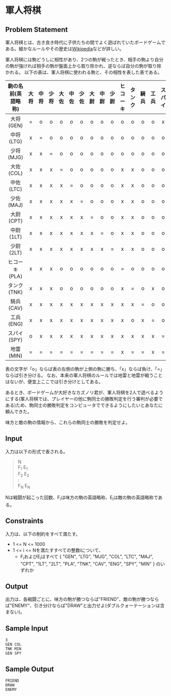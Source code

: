 軍人将棋
=

Problem Statement
-

軍人将棋とは、古き良き時代に子供たちの間でよく遊ばれていたボードゲームである。細かなルールやその歴史は[Wikipedia](http://ja.wikipedia.org/wiki/%E8%BB%8D%E4%BA%BA%E5%B0%86%E6%A3%8B)などが詳しい。

軍人将棋には駒どうしに相性があり、2つの駒が戦ったとき、相手の駒より自分の駒が強ければ相手の駒が盤面上から取り除かれ、逆ならば自分の駒が取り除かれる。
以下の表は、軍人将棋に使われる駒と、その相性を表した表である。

|駒の名前(英語略称)|大将|中将|少将|大佐|中佐|少佐|大尉|中尉|少尉|ヒコーキ|タンク|騎兵|工兵|スパイ|地雷|
|:------------:|:-:|:-:|:-:|:-:|:-:|:-:|:-:|:-:|:-:|:-:|:-:|:-:|:-:|:-:|:-:|
|大将(GEN)|=|o|o|o|o|o|o|o|o|o|o|o|o|x|=|
|中将(LTG)|x|=|o|o|o|o|o|o|o|o|o|o|o|o|=|
|少将(MJG)|x|x|=|o|o|o|o|o|o|o|o|o|o|o|=|
|大佐(COL)|x|x|x|=|o|o|o|o|o|x|x|o|o|o|=|
|中佐(LTC)|x|x|x|x|=|o|o|o|o|x|x|o|o|o|=|
|少佐(MAJ)|x|x|x|x|x|=|o|o|o|x|x|o|o|o|=|
|大尉(CPT)|x|x|x|x|x|x|=|o|o|x|x|o|o|o|=|
|中尉(1LT)|x|x|x|x|x|x|x|=|o|x|x|o|o|o|=|
|少尉(2LT)|x|x|x|x|x|x|x|x|=|x|x|o|o|o|=|
|ヒコーキ(PLA)|x|x|x|o|o|o|o|o|o|=|o|o|o|o|o|
|タンク(TNK)|x|x|x|o|o|o|o|o|o|x|=|o|x|o|=|
|騎兵(CAV)|x|x|x|x|x|x|x|x|x|x|x|=|o|o|=|
|工兵(ENG)|x|x|x|x|x|x|x|x|x|x|o|x|=|o|o|
|スパイ(SPY)|o|x|x|x|x|x|x|x|x|x|x|x|x|=|=|
|地雷(MIN)|=|=|=|=|=|=|=|=|=|x|=|=|x|=|=|

表の文字が「o」ならば表の左側の駒が上側の駒に勝ち、「x」ならば負け、「=」ならば引き分ける。
なお、本来の軍人将棋のルールでは地雷と地雷が戦うことはないが、便宜上ここでは引き分けとしてある。

あるとき、ボードゲームが大好きなカズノリ君が、軍人将棋を2人で遊べるようにする(軍人将棋では、プレイヤーの他に駒同士の勝敗判定を行う審判が必要である)ため、駒同士の勝敗判定をコンピュータでできるようにしたいとあなたに頼んできた。

味方と敵の駒の情報から、これらの駒同士の勝敗を判定せよ。

Input
-

入力は以下の形式で表される。

> N<br>
> F<sub>1</sub> E<sub>1</sub><br>
> F<sub>2</sub> E<sub>2</sub><br>
> :<br>
> F<sub>N</sub> E<sub>N</sub><br>

Nは戦闘が起こった回数、F<sub>i</sub>は味方の駒の英語略称、E<sub>i</sub>は敵の駒の英語略称である。

Constraints
-

入力は、以下の制約をすべて満たす。

* 1 <= N <= 1000
* 1 <= i <= Nを満たすすべての整数iについて、
    * F<sub>i</sub>およびE<sub>i</sub>はすべて { "GEN", "LTG", "MJG", "COL", "LTC", "MAJ", "CPT", "1LT", "2LT", "PLA", "TNK", "CAV", "ENG", "SPY", "MIN" } のいずれか

Output
-

出力は、各戦闘ごとに、味方の駒が勝つならば"FRIEND"、敵の駒が勝つならば"ENEMY"、引き分けならば"DRAW"と出力せよ(ダブルクォーテーションは含まない)。

Sample Input
-

    3
    GEN COL
    TNK MIN
    GEN SPY

Sample Output
-

    FRIEND
    DRAW
    ENEMY

